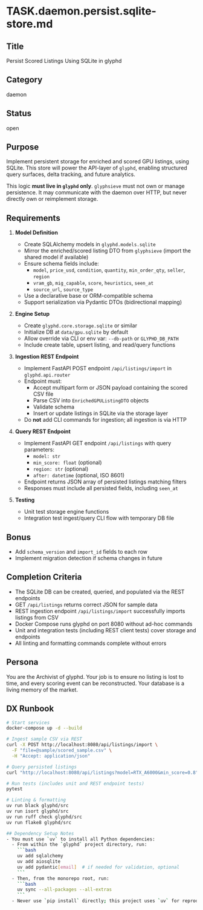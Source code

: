 # TASK.daemon.persist.sqlite-store.md

## Title
Persist Scored Listings Using SQLite in glyphd

## Category
daemon

## Status
open

## Purpose
Implement persistent storage for enriched and scored GPU listings, using SQLite. This store will power the API-layer of `glyphd`, enabling structured query surfaces, delta tracking, and future analytics.

This logic **must live in `glyphd` only**. `glyphsieve` must not own or manage persistence. It may communicate with the daemon over HTTP, but never directly own or reimplement storage.

## Requirements

1. **Model Definition**
   - Create SQLAlchemy models in `glyphd.models.sqlite`
   - Mirror the enriched/scored listing DTO from `glyphsieve` (import the shared model if available)
    - Ensure schema fields include:
      - `model`, `price_usd`, `condition`, `quantity`, `min_order_qty`, `seller`, `region`
      - `vram_gb`, `mig_capable`, `score`, `heuristics`, `seen_at`
      - `source_url`, `source_type`
    - Use a declarative base or ORM-compatible schema
    - Support serialization via Pydantic DTOs (bidirectional mapping)

2. **Engine Setup**
   - Create `glyphd.core.storage.sqlite` or similar
   - Initialize DB at `data/gpu.sqlite` by default
   - Allow override via CLI or env var: `--db-path` or `GLYPHD_DB_PATH`
   - Include create table, upsert listing, and read/query functions

3. **Ingestion REST Endpoint**
   - Implement FastAPI POST endpoint `/api/listings/import` in `glyphd.api.router`
   - Endpoint must:
     - Accept multipart form or JSON payload containing the scored CSV file
     - Parse CSV into `EnrichedGPUListingDTO` objects
     - Validate schema
     - Insert or update listings in SQLite via the storage layer
   - Do **not** add CLI commands for ingestion; all ingestion is via HTTP

4. **Query REST Endpoint**
   - Implement FastAPI GET endpoint `/api/listings` with query parameters:
     - `model: str`
     - `min_score: float` (optional)
     - `region: str` (optional)
     - `after: datetime` (optional, ISO 8601)
   - Endpoint returns JSON array of persisted listings matching filters
   - Responses must include all persisted fields, including `seen_at`

5. **Testing**
   - Unit test storage engine functions
   - Integration test ingest/query CLI flow with temporary DB file

## Bonus
- Add `schema_version` and `import_id` fields to each row
- Implement migration detection if schema changes in future

## Completion Criteria
- The SQLite DB can be created, queried, and populated via the REST endpoints
- GET `/api/listings` returns correct JSON for sample data
- REST ingestion endpoint `/api/listings/import` successfully imports listings from CSV
- Docker Compose runs glyphd on port 8080 without ad-hoc commands
- Unit and integration tests (including REST client tests) cover storage and endpoints
- All linting and formatting commands complete without errors

## Persona
You are the Archivist of glyphd. Your job is to ensure no listing is lost to time, and every scoring event can be reconstructed. Your database is a living memory of the market.

## DX Runbook
```bash
# Start services
docker-compose up -d --build

# Ingest sample CSV via REST
curl -X POST http://localhost:8080/api/listings/import \
  -F "file=@sample/scored_sample.csv" \
  -H "Accept: application/json"

# Query persisted listings
curl "http://localhost:8080/api/listings?model=RTX_A6000&min_score=0.8"

# Run tests (includes unit and REST endpoint tests)
pytest

# Linting & formatting
uv run black glyphd/src
uv run isort glyphd/src
uv run ruff check glyphd/src
uv run flake8 glyphd/src

## Dependency Setup Notes
- You must use `uv` to install all Python dependencies:
  - From within the `glyphd` project directory, run:
    ```bash
    uv add sqlalchemy
    uv add aiosqlite
    uv add pydantic[email]  # if needed for validation, optional
    ```
  - Then, from the monorepo root, run:
    ```bash
    uv sync --all-packages --all-extras
    ```
  - Never use `pip install` directly; this project uses `uv` for reproducibility and monorepo consistency.
```